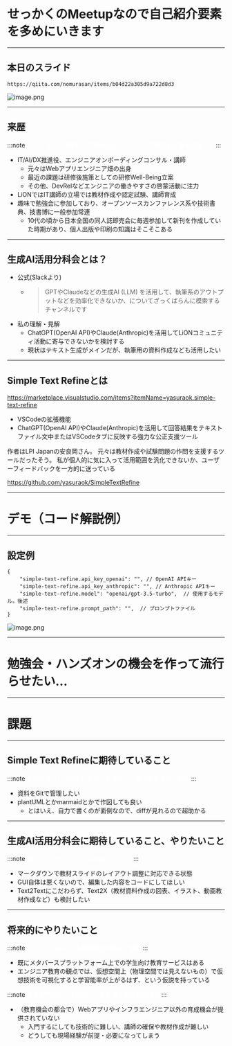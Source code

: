 # せっかくのMeetupなので自己紹介要素を多めにいきます

---

## 本日のスライド
`https://qiita.com/nomurasan/items/b04d22a305d9a722d8d3`

![image.png](https://qiita-image-store.s3.ap-northeast-1.amazonaws.com/0/122800/5cc770ca-986d-91df-a249-d37afc05c118.png)

---

## 来歴
:::note
<font color="white">ミッション：研修だけで終わらないエンジニア育成と定着を促進する</font>
:::

- IT/AI/DX推進役、エンジニアオンボーディングコンサル・講師
  - 元々はWebアプリエンジニア畑の出身
  - 最近の課題は研修後施策としての研修Well-Being立案
  - その他、DevRelなどエンジニアの働きやすさの啓蒙活動に注力
- LiONではIT講師の立場では教材作成や認定試験、講師育成
- 趣味で勉強会に参加しており、オープンソースカンファレンス系や技術書典、技書博に一般参加常連
  - 10代の頃から日本全国の同人誌即売会に毎週参加して新刊を作成していた時期があり、個人出版や印刷の知識はそこそこある

---

## 生成AI活用分科会とは？
- 公式(Slackより)
  - > GPTやClaudeなどの生成AI (LLM) を活用して、執筆系のアウトプットなどを効率化できないか、についてざっくばらんに模索するチャンネルです
- 私の理解・見解
  - ChatGPT(OpenAI API)やClaude(Anthropic)を活用してLiONコミュニティ活動に寄与できないかを検討する
  - 現状はテキスト生成がメインだが、執筆用の資料作成なども活用したい

---

## Simple Text Refineとは
https://marketplace.visualstudio.com/items?itemName=yasuraok.simple-text-refine

- VSCodeの拡張機能
- ChatGPT(OpenAI API)やClaude(Anthropic)を活用して回答結果をテキストファイル文中またはVSCodeタブに反映する強力な公正支援ツール

作者はLPI Japanの安良岡さん。
元々は教材作成や試験問題の作問を支援するツールだったそう。
私が個人的に気に入って活用範囲を汎化できないか、ユーザーフィードバックを一方的に送っている

https://github.com/yasuraok/SimpleTextRefine

---

# デモ（コード解説例）

---

## 設定例
```
{
    "simple-text-refine.api_key_openai": "", // OpenAI APIキー
    "simple-text-refine.api_key_anthropic": "", // Anthropic APIキー
    "simple-text-refine.model": "openai/gpt-3.5-turbo",  // 使用するモデル。後述
    "simple-text-refine.prompt_path": "",  // プロンプトファイル
}
```

![image.png](https://qiita-image-store.s3.ap-northeast-1.amazonaws.com/0/122800/6c9ff56b-ea1c-8e1d-6604-0cd968c20f1d.png)

---

# 勉強会・ハンズオンの機会を作って流行らせたい…

---

# 課題

---

## Simple Text Refineに期待していること
:::note
<font color="white">教材スライド（PDF）をマークダウンで書けるようにしたい</font>
:::

- 資料をGitで管理したい
- plantUMLとかmarmaidとかで作図しても良い
  - とはいえ、自力で書くのが面倒なので、diffが見れるので超助かる

---

## 生成AI活用分科会に期待していること、やりたいこと
:::note
<font color="white">脱・パワーポイント、Googleスライド</font>
:::

- マークダウンで教材スライドのレイアウト調整に対応できる状態
- GUI自体は悪くないので、編集した内容をコードにしてほしい
- Text2Textにこだわらず、Text2X（教材資料作成の図表、イラスト、動画教材作成など）も検討したい

---

## 将来的にやりたいこと
:::note
<font color="white">メタバースAIによる教育機会の創出、提供</font>
:::

- 既にメタバースプラットフォーム上での学生向け教育サービスはある
- エンジニア教育の観点では、仮想空間上（物理空間では見えないもの）で仮想技術を可視化すると学習能率が上がるはず、という仮説を持っている

:::note
<font color="white">開発入門者の「やりたい」を実現する仕組み作り</font>
:::

- （教育機会の都合で）Webアプリやインフラエンジニア以外の育成機会が提供されていない
  - 入門するにしても技術的に難しい、講師の確保や教材作成が難しい
  - どうしても現場経験が前提・必要になってしまう
